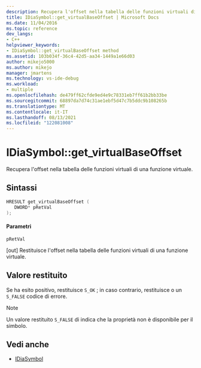 ```yaml
---
description: Recupera l'offset nella tabella delle funzioni virtuali di una funzione virtuale.
title: IDiaSymbol::get_virtualBaseOffset | Microsoft Docs
ms.date: 11/04/2016
ms.topic: reference
dev_langs:
- C++
helpviewer_keywords:
- IDiaSymbol::get_virtualBaseOffset method
ms.assetid: 103b034f-36c4-42d5-aa34-1449a1e66d03
author: mikejo5000
ms.author: mikejo
manager: jmartens
ms.technology: vs-ide-debug
ms.workload:
- multiple
ms.openlocfilehash: de479ff62cfde9ed4e9c78331eb7ff61b2bb33be
ms.sourcegitcommit: 68897da7d74c31ae1ebf5d47c7b5ddc9b108265b
ms.translationtype: MT
ms.contentlocale: it-IT
ms.lasthandoff: 08/13/2021
ms.locfileid: "122081008"
---
```

# <a name="idiasymbolget_virtualbaseoffset"></a>IDiaSymbol::get_virtualBaseOffset
Recupera l'offset nella tabella delle funzioni virtuali di una funzione virtuale.

## <a name="syntax"></a>Sintassi

```C++
HRESULT get_virtualBaseOffset ( 
   DWORD* pRetVal
);
```

#### <a name="parameters"></a>Parametri
 `pRetVal`

[out] Restituisce l'offset nella tabella delle funzioni virtuali di una funzione virtuale.

## <a name="return-value"></a>Valore restituito
 Se ha esito positivo, restituisce `S_OK` ; in caso contrario, restituisce o un `S_FALSE` codice di errore.

> [!NOTE]
> Un valore restituito `S_FALSE` di indica che la proprietà non è disponibile per il simbolo.

## <a name="see-also"></a>Vedi anche
- [IDiaSymbol](../../debugger/debug-interface-access/idiasymbol.md)
